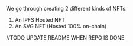 We go through creating 2 different kinds of NFTs.

1. An IPFS Hosted NFT
2. An SVG NFT (Hosted 100% on-chain)


//TODO UPDATE README WHEN REPO IS DONE

